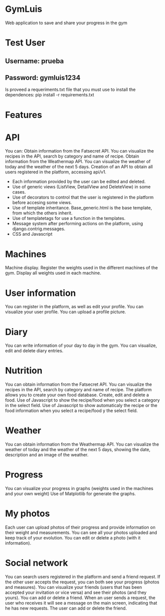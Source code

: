 # GymLuis
Web application to save and share your progress in the gym

Test User
=========
Username: prueba
----------------
Password: gymluis1234
---------------------

Is proveed a requeriments.txt file that you must use to install the dependences:
pip install -r requirements.txt

Features
========

API
===
You can:
  Obtain information from the Fatsecret API. You can visualize the recipes in the API, search by category and name of recipe.
  Obtain information from the Weathermap API. You can visualize the weather of today and the weather of the next 5 days.
Creation of an API to obtain all users registered in the platform, accessing api/v1.

- Each information provided by the user can be edited and deleted.
- Use of generic views (ListView, DetailView and DeleteView) in some cases.
- Use of decorators to control that the user is registered in the platform before accesing some views.
- Use of template inheritance. Base_generic.html is the base template, from which the others inherit.
- Use of templatetags for use a function in the templates.
- Message system after performing actions on the platform, using django.contrig.messages.
- CSS and Javascript

Machines
========
Machine display.
Register the weights used in the different machines of the gym.
Display all weights used in each machine.
  
User information
================
You can register in the platform, as well as edit your profile.
You can visualize your user profile.
You can upload a profile picture.

Diary
=====
You can write information of your day to day in the gym.
You can visualize, edit and delete diary entries.

Nutrition
=========
You can obtain information from the Fatsecret API. You can visualize the recipes in the API, search by category and name of recipe.
The platform allows you to create your own food database.
Create, edit and delete a food.
Use of Javascript to show the recipe/food when you select a category in the select field.
Use of Javascript to show automaticaly the recipe or the food information when you select a recipe/food y the select field. 

Weather
=======
You can obtain information from the Weathermap API.
You can visualize the weather of today and the weather of the next 5 days, showing the date, description and an image of the weather.

Progress
========
You can visualize your progress in graphs (weights used in the machines and your own weight)
Use of Matplotlib for generate the graphs.

My photos
=========
Each user can upload photos of their progress and provide information on their weight and measurements.
You can see all your photos uploaded and keep track of your evolution.
You can edit or delete a photo (with it information).

Social network
==============
You can search users registered in the platform and send a friend request. If the other user accepts the request, you can both see your progress (photos and measures).
You can visualize your friends (users that has been accepted your invitation or vice versa) and see their photos (and they yours).
You can add or delete a friend.
When an user sends a request, the user who receives it will see a message on the main screen, indicating that he has new requests. The user can add or delete the friend.

